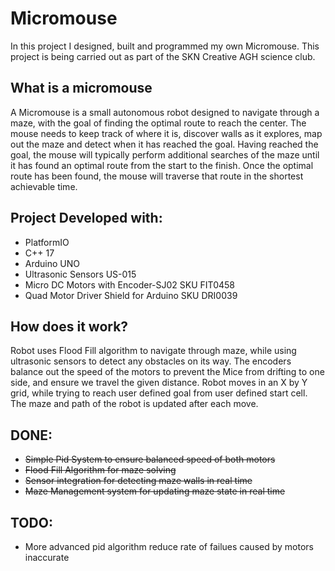 # Micromouse
In this project I designed, built and programmed my own Micromouse.
This project is being carried out as part of the SKN Creative AGH science club.

## What is a micromouse
A Micromouse is a small autonomous robot designed to navigate through a maze, with the goal of finding the optimal route to reach the center. 
The mouse needs to keep track of where it is, discover walls as it explores, map out the maze and detect when it has reached the goal. 
Having reached the goal, the mouse will typically perform additional searches of the maze until it has found an optimal route from the start to the finish. 
Once the optimal route has been found, the mouse will traverse that route in the shortest achievable time. 

## Project Developed with:
- PlatformIO
- C++ 17
- Arduino UNO
- Ultrasonic Sensors US-015
- Micro DC Motors with Encoder-SJ02 SKU FIT0458
- Quad Motor Driver Shield for Arduino SKU DRI0039

## How does it work?
Robot uses Flood Fill algorithm to navigate through maze, while using ultrasonic sensors to detect any obstacles on its way. 
The encoders balance out the speed of the motors to prevent the Mice from drifting to one side, and ensure we travel the given distance. 
Robot moves in an X by Y grid, while trying to reach user defined goal from user defined start cell.
The maze and path of the robot is updated after each move.

## DONE:
- ~~Simple Pid System to ensure balanced speed of both motors~~
- ~~Flood Fill Algorithm for maze solving~~
- ~~Sensor integration for detecting maze walls in real time~~
- ~~Maze Management system for updating maze state in real time~~

## TODO:
- More advanced pid algorithm reduce rate of failues caused by motors inaccurate
   
